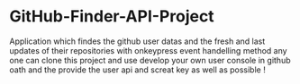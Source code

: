 # GitHub-Finder-API-Project
Application which findes the github user datas and the fresh and last updates of their repositories with onkeypress event handelling method any one can clone this project and use
develop your own user console in github oath 
and the provide the user api and screat key as well as possible !
